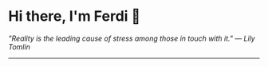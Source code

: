 <h1>Hi there, I'm Ferdi 👋</h1>

<p><em>
  "Reality is the leading cause of stress among those in touch with it." — Lily Tomlin
</em></p>

---
